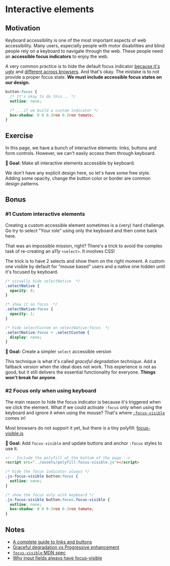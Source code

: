 # Interactive elements

## Motivation

Keyboard accessibility is one of the most important aspects of web accessibility. Many users, especially people with motor disabilities and blind people rely on a keyboard to navigate through the web. These people need an **accessible focus indicators** to enjoy the web.

A very common practice is to hide the default focus indicator [because it's ugly](../assets/imgs/browser-focus.png) and [different across browsers](https://allyjs.io/tests/focus-outline-styles/#style=focus&key=text,radio,checkbox,textarea,button,link,div&browser=firefox,chrome,safari,ie11). And that's okay. The mistake is to not provide a proper focus state. **We must include accessible focus states on our design.**

```css
button:focus {
  /* It's okay to do this... */
  outline: none;

  /* ...if we build a custom indicator */
  box-shadow: 0 0 0.3rem 0.3rem tomato;
}
```

## Exercise

In this page, we have a bunch of interactive elements: links, buttons and form controls. However, we can't easily access them through keyboard.

**🎯 Goal:** Make all interactive elements accessible by keyboard.

We don't have any explicit design here, so let's have some free style.
Adding some opacity, change the button color or border are common design patterns.

## Bonus

### #1 Custom interactive elements

Creating a custom accessible element sometimes is a (very) hard challenge.
Go try to select "Your role" using only the keyboard and then come back here.

That was an impossible mission, right? There's a trick to avoid the
complex task of re-creating an a11y `<select>`. It involves CSS!

The trick is to have 2 selects and show them on the right moment. A custom one visible by default for "mouse based" users and a native one hidden until it's focused by keyboard.

```css
/* visually hide selectNative  */
.selectNative {
  opacity: 0;
}

/* show it on focus  */
.selectNative:focus {
  opacity: 1;
}

/* hide selectCustom on selectNative:focus  */
.selectNative:focus + .selectCustom {
  display: none;
}
```

**🎯 Goal:** Create a simpler `select` accessible version

This technique is what it's called _graceful degradation technique_. Add a fallback version when the ideal does not work. This experience is not as good, but it still delivers the essential functionality for everyone. **Things won't break for anyone**.

### #2 Focus only when using keyboard

The main reason to hide the focus indicator is because it's triggered when we click the element. What if we could activate `:focus` only when using the keyboard and ignore it when using the mouse? That's where [`:focus-visible`](https://developer.mozilla.org/en-US/docs/Web/CSS/:focus-visible) comes in!

Most browsers do not support it yet, but there is a tiny polyfill: [focus-visible.js](https://github.com/WICG/focus-visible)

**🎯 Goal:** Add `focus-visible` and update buttons and anchor `:focus` styles to use it.

```html
<!-- Include the polyfill at the bottom of the page -->
<script src="../assets/polyfill-focus-visible.js"></script>
```

```css
/* hide the focus indicator always */
.js-focus-visible button:focus {
  outline: none;
}

/* show the focus only with keyboard */
.js-focus-visible button:focus.focus-visible {
  outline: none;
  box-shadow: 0 0 0.3rem 0.3rem tomato;
}
```

## Notes

- [A complete guide to links and buttons](https://css-tricks.com/a-complete-guide-to-links-and-buttons/)
- [Graceful degradation vs Progressive enhancement](https://www.w3.org/wiki/Graceful_degradation_versus_progressive_enhancement)
- [`focus-visible` MDN spec](https://developer.mozilla.org/en-US/docs/Web/CSS/:focus-visible)
- [Why input fields always have focus-visible](https://github.com/WICG/focus-visible/issues/131)
